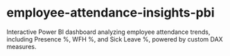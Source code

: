 # employee-attendance-insights-pbi
Interactive Power BI dashboard analyzing employee attendance trends, including Presence %, WFH %, and Sick Leave %, powered by custom DAX measures.
